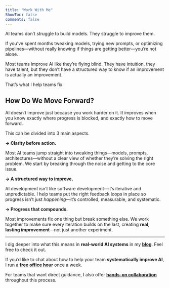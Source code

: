```yaml
---
title: "Work With Me"
ShowToc: false
comments: false
---
```


AI teams don’t struggle to build models. They struggle to improve them.

If you’ve spent months tweaking models, trying new prompts, or optimizing pipelines—without really knowing if things are getting better—you’re not alone.

Most teams improve AI like they’re flying blind. They have intuition, they have talent, but they don’t have a structured way to know if an improvement is actually an improvement.

That’s what I help teams fix.

## **How Do We Move Forward?**

AI doesn’t improve just because you work harder on it. It improves when you know exactly where progress is blocked, and exactly how to move forward.

This can be divided into 3 main aspects.

**→ Clarity before action.**

Most AI teams jump straight into tweaking things—models, prompts, architectures—without a clear view of whether they’re solving the right problem. We start by breaking through the noise and getting to the core issue.

**→ A structured way to improve.**

AI development isn’t like software development—it’s iterative and unpredictable. I help teams put the right feedback loops in place so progress isn’t just _happening_—it’s controlled, measurable, and systematic.

**→ Progress that compounds.**

Most improvements fix one thing but break something else. We work together to make sure every iteration builds on the last, creating **real, lasting improvement**—not just another experiment.

---

I dig deeper into what this means in **real-world AI systems** in my [**blog**](./articles/). Feel free to check it out.

If you’d like to chat about how to help your team **systematically improve AI**, I run a [**free office hour**](./link-to-office-hour-registration) once a week.

For teams that want direct guidance, I also offer [**hands-on collaboration**](<(mailto:louis-dupont@live.fr)>) throughout this process.

<!-- [**Schedule a Call →**](mailto:louis-dupont@live.fr) -->
